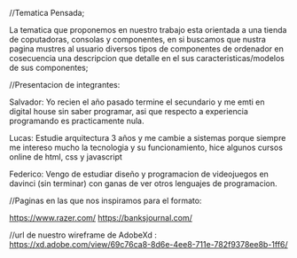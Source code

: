 //Tematica Pensada;

La tematica que proponemos en nuestro trabajo esta orientada a una tienda de
coputadoras, consolas y componentes, en si buscamos que nustra pagina mustres al usuario diversos tipos de componentes de ordenador en cosecuencia una descripcion que detalle
en el sus caracteristicas/modelos de sus componentes;


//Presentacion de integrantes:


Salvador: Yo recien el año pasado termine el secundario y me emti en digital house 
sin saber programar, asi que respecto a experiencia programando es practicamente nula.


Lucas: Estudie arquitectura 3 años y me cambie a sistemas porque siempre me intereso mucho la tecnologia y su funcionamiento, hice algunos cursos online de html, css y javascript





Federico: Vengo de estudiar diseño y programacion de videojuegos en davinci (sin terminar) con ganas de ver otros lenguajes de programacion.



//Paginas en las que nos inspiramos para el formato:

https://www.razer.com/
https://banksjournal.com/

//url de nuestro wireframe de AdobeXd : https://xd.adobe.com/view/69c76ca8-8d6e-4ee8-711e-782f9378ee8b-1ff6/


